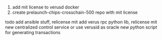 

1. add mit license to verusd docker
2. create prelaunch-chips-crosschain-500 repo with mit license

todo
add ansible stuff, relicense mit
add verus rpc python lib, relicense mit
new centralized control service or use verusid as oracle
new python script for generating transactions
